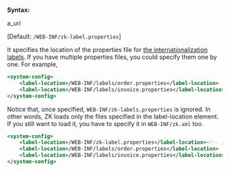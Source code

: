 **Syntax:**

<label-location>a_uri</label-location>

[Default: `/WEB-INF/zk-label.properties`]

It specifies the location of the properties file for [the internationalization labels]({{site.baseurl}}/zk_dev_ref/internationalization/labels).
If you have multiple properties files, you could specify them one by
one. For example,

```xml
<system-config>
    <label-location>/WEB-INF/labels/order.properties</label-location>
    <label-location>/WEB-INF/labels/invoice.properties</label-location>
</system-config>
```

Notice that, once specified, `WEB-INF/zk-labels.properties` is ignored.
In other words, ZK loads only the files specified in the label-location
element. If you still want to load it, you have to specify it in
`WEB-INF/zk.xml` too.

```xml
<system-config>
    <label-location>/WEB-INF/zk-label.properties</label-location><!-- if you still need zk-label.properties -->
    <label-location>/WEB-INF/labels/order.properties</label-location>
    <label-location>/WEB-INF/labels/invoice.properties</label-location>
</system-config>
```
